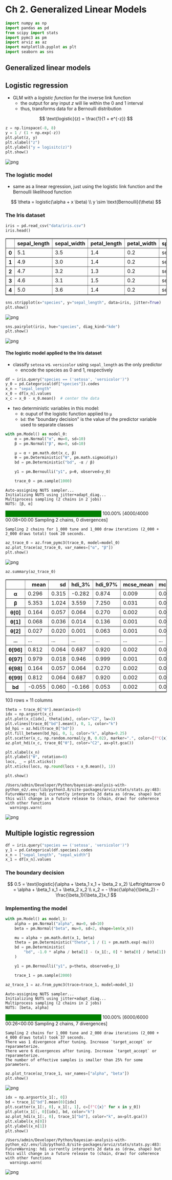 # Ch 2. Generalized Linear Models


```python
import numpy as np
import pandas as pd
from scipy import stats
import pymc3 as pm
import arviz as az
import matplotlib.pyplot as plt
import seaborn as sns
```

## Generalized linear models

## Logistic regression

- GLM with a *logistic function* for the inverse link function
    - the output for any input $z$ will lie within the 0 and 1 interval
    - thus, transforms data for a Bernoulli distribution

$$
\text{logistic}(z) = \frac{1}{1 + e^{-z}}
$$


```python
z = np.linspace(-8, 8)
y = 1 / (1 + np.exp(-z))
plt.plot(z, y)
plt.xlabel("z")
plt.ylabel("y = logisitc(z)")
plt.show()
```


![png](04_generalized-linear-models_files/04_generalized-linear-models_3_0.png)


### The logistic model

- same as a linear regression, just using the logistic link function and the Bernoulli likelihood function

$$
\theta = logistic(\alpha + x \beta) \\
y \sim \text{Bernoulli}(\theta)
$$

### The Iris dataset


```python
iris = pd.read_csv("data/iris.csv")
iris.head()
```




<div>
<style scoped>
    .dataframe tbody tr th:only-of-type {
        vertical-align: middle;
    }

    .dataframe tbody tr th {
        vertical-align: top;
    }

    .dataframe thead th {
        text-align: right;
    }
</style>
<table border="1" class="dataframe">
  <thead>
    <tr style="text-align: right;">
      <th></th>
      <th>sepal_length</th>
      <th>sepal_width</th>
      <th>petal_length</th>
      <th>petal_width</th>
      <th>species</th>
    </tr>
  </thead>
  <tbody>
    <tr>
      <th>0</th>
      <td>5.1</td>
      <td>3.5</td>
      <td>1.4</td>
      <td>0.2</td>
      <td>setosa</td>
    </tr>
    <tr>
      <th>1</th>
      <td>4.9</td>
      <td>3.0</td>
      <td>1.4</td>
      <td>0.2</td>
      <td>setosa</td>
    </tr>
    <tr>
      <th>2</th>
      <td>4.7</td>
      <td>3.2</td>
      <td>1.3</td>
      <td>0.2</td>
      <td>setosa</td>
    </tr>
    <tr>
      <th>3</th>
      <td>4.6</td>
      <td>3.1</td>
      <td>1.5</td>
      <td>0.2</td>
      <td>setosa</td>
    </tr>
    <tr>
      <th>4</th>
      <td>5.0</td>
      <td>3.6</td>
      <td>1.4</td>
      <td>0.2</td>
      <td>setosa</td>
    </tr>
  </tbody>
</table>
</div>




```python
sns.stripplot(x="species", y="sepal_length", data=iris, jitter=True)
plt.show()
```


![png](04_generalized-linear-models_files/04_generalized-linear-models_7_0.png)



```python
sns.pairplot(iris, hue="species", diag_kind="kde")
plt.show()
```


![png](04_generalized-linear-models_files/04_generalized-linear-models_8_0.png)


#### The logistic model applied to the Iris dataset

- classify `setosa` vs. `versicolor` using `sepal_length` as the only predictor
    - encode the species as 0 and 1, respectively


```python
df = iris.query("species == ('setosa', 'versicolor')")
y_0 = pd.Categorical(df["species"]).codes
x_n = "sepal_length"
x_0 = df[x_n].values
x_c = x_0 - x_0.mean()  # center the data
```

- two deterministic variables in this model:
    - `θ`: ouput of the logistic function applied to `µ`
    - `bd`: the "boundary decision" is the value of the predictor variable used to separate classes


```python
with pm.Model() as model_0:
    α = pm.Normal("α", mu=0, sd=10)
    β = pm.Normal("β", mu=0, sd=10)

    µ = α + pm.math.dot(x_c, β)
    θ = pm.Deterministic("θ", pm.math.sigmoid(µ))
    bd = pm.Deterministic("bd", -α / β)

    y1 = pm.Bernoulli("y1", p=θ, observed=y_0)

    trace_0 = pm.sample(1000)
```

    Auto-assigning NUTS sampler...
    Initializing NUTS using jitter+adapt_diag...
    Multiprocess sampling (2 chains in 2 jobs)
    NUTS: [β, α]




<div>
    <style>
        /* Turns off some styling */
        progress {
            /* gets rid of default border in Firefox and Opera. */
            border: none;
            /* Needs to be in here for Safari polyfill so background images work as expected. */
            background-size: auto;
        }
        .progress-bar-interrupted, .progress-bar-interrupted::-webkit-progress-bar {
            background: #F44336;
        }
    </style>
  <progress value='4000' class='' max='4000' style='width:300px; height:20px; vertical-align: middle;'></progress>
  100.00% [4000/4000 00:08<00:00 Sampling 2 chains, 0 divergences]
</div>



    Sampling 2 chains for 1_000 tune and 1_000 draw iterations (2_000 + 2_000 draws total) took 20 seconds.



```python
az_trace_0 = az.from_pymc3(trace_0, model=model_0)
az.plot_trace(az_trace_0, var_names=["α", "β"])
plt.show()
```


![png](04_generalized-linear-models_files/04_generalized-linear-models_13_0.png)



```python
az.summary(az_trace_0)
```




<div>
<style scoped>
    .dataframe tbody tr th:only-of-type {
        vertical-align: middle;
    }

    .dataframe tbody tr th {
        vertical-align: top;
    }

    .dataframe thead th {
        text-align: right;
    }
</style>
<table border="1" class="dataframe">
  <thead>
    <tr style="text-align: right;">
      <th></th>
      <th>mean</th>
      <th>sd</th>
      <th>hdi_3%</th>
      <th>hdi_97%</th>
      <th>mcse_mean</th>
      <th>mcse_sd</th>
      <th>ess_mean</th>
      <th>ess_sd</th>
      <th>ess_bulk</th>
      <th>ess_tail</th>
      <th>r_hat</th>
    </tr>
  </thead>
  <tbody>
    <tr>
      <th>α</th>
      <td>0.296</td>
      <td>0.315</td>
      <td>-0.282</td>
      <td>0.874</td>
      <td>0.009</td>
      <td>0.007</td>
      <td>1253.0</td>
      <td>1069.0</td>
      <td>1262.0</td>
      <td>1255.0</td>
      <td>1.0</td>
    </tr>
    <tr>
      <th>β</th>
      <td>5.353</td>
      <td>1.024</td>
      <td>3.559</td>
      <td>7.250</td>
      <td>0.031</td>
      <td>0.022</td>
      <td>1096.0</td>
      <td>1096.0</td>
      <td>1094.0</td>
      <td>1049.0</td>
      <td>1.0</td>
    </tr>
    <tr>
      <th>θ[0]</th>
      <td>0.164</td>
      <td>0.057</td>
      <td>0.064</td>
      <td>0.270</td>
      <td>0.002</td>
      <td>0.001</td>
      <td>1403.0</td>
      <td>1403.0</td>
      <td>1352.0</td>
      <td>1024.0</td>
      <td>1.0</td>
    </tr>
    <tr>
      <th>θ[1]</th>
      <td>0.068</td>
      <td>0.036</td>
      <td>0.014</td>
      <td>0.136</td>
      <td>0.001</td>
      <td>0.001</td>
      <td>1377.0</td>
      <td>1377.0</td>
      <td>1263.0</td>
      <td>965.0</td>
      <td>1.0</td>
    </tr>
    <tr>
      <th>θ[2]</th>
      <td>0.027</td>
      <td>0.020</td>
      <td>0.001</td>
      <td>0.063</td>
      <td>0.001</td>
      <td>0.000</td>
      <td>1317.0</td>
      <td>1317.0</td>
      <td>1224.0</td>
      <td>1013.0</td>
      <td>1.0</td>
    </tr>
    <tr>
      <th>...</th>
      <td>...</td>
      <td>...</td>
      <td>...</td>
      <td>...</td>
      <td>...</td>
      <td>...</td>
      <td>...</td>
      <td>...</td>
      <td>...</td>
      <td>...</td>
      <td>...</td>
    </tr>
    <tr>
      <th>θ[96]</th>
      <td>0.812</td>
      <td>0.064</td>
      <td>0.687</td>
      <td>0.920</td>
      <td>0.002</td>
      <td>0.001</td>
      <td>1112.0</td>
      <td>1105.0</td>
      <td>1101.0</td>
      <td>1010.0</td>
      <td>1.0</td>
    </tr>
    <tr>
      <th>θ[97]</th>
      <td>0.979</td>
      <td>0.018</td>
      <td>0.946</td>
      <td>0.999</td>
      <td>0.001</td>
      <td>0.000</td>
      <td>1031.0</td>
      <td>1029.0</td>
      <td>1061.0</td>
      <td>1009.0</td>
      <td>1.0</td>
    </tr>
    <tr>
      <th>θ[98]</th>
      <td>0.164</td>
      <td>0.057</td>
      <td>0.064</td>
      <td>0.270</td>
      <td>0.002</td>
      <td>0.001</td>
      <td>1403.0</td>
      <td>1403.0</td>
      <td>1352.0</td>
      <td>1024.0</td>
      <td>1.0</td>
    </tr>
    <tr>
      <th>θ[99]</th>
      <td>0.812</td>
      <td>0.064</td>
      <td>0.687</td>
      <td>0.920</td>
      <td>0.002</td>
      <td>0.001</td>
      <td>1112.0</td>
      <td>1105.0</td>
      <td>1101.0</td>
      <td>1010.0</td>
      <td>1.0</td>
    </tr>
    <tr>
      <th>bd</th>
      <td>-0.055</td>
      <td>0.060</td>
      <td>-0.166</td>
      <td>0.053</td>
      <td>0.002</td>
      <td>0.001</td>
      <td>1299.0</td>
      <td>1299.0</td>
      <td>1303.0</td>
      <td>1031.0</td>
      <td>1.0</td>
    </tr>
  </tbody>
</table>
<p>103 rows × 11 columns</p>
</div>




```python
theta = trace_0["θ"].mean(axis=0)
idx = np.argsort(x_c)
plt.plot(x_c[idx], theta[idx], color="C2", lw=3)
plt.vlines(trace_0["bd"].mean(), 0, 1, color="k")
bd_hpi = az.hdi(trace_0["bd"])
plt.fill_between(bd_hpi, 0, 1, color="k", alpha=0.25)
plt.scatter(x_c, np.random.normal(y_0, 0.02), marker=".", color=[f"C{x}" for x in y_0])
az.plot_hdi(x_c, trace_0["θ"], color="C2", ax=plt.gca())

plt.xlabel(x_n)
plt.ylabel("θ", rotation=0)
locs, _ = plt.xticks()
plt.xticks(locs, np.round(locs + x_0.mean(), 1))

plt.show()
```

    /Users/admin/Developer/Python/bayesian-analysis-with-python_e2/.env/lib/python3.8/site-packages/arviz/stats/stats.py:483: FutureWarning: hdi currently interprets 2d data as (draw, shape) but this will change in a future release to (chain, draw) for coherence with other functions
      warnings.warn(



![png](04_generalized-linear-models_files/04_generalized-linear-models_15_1.png)


## Multiple logistic regression


```python
df = iris.query("species == ('setosa', 'versicolor')")
y_1 = pd.Categorical(df.species).codes
x_n = ["sepal_length", "sepal_width"]
x_1 = df[x_n].values
```

### The boundary decision

$$
0.5 = \text{logistic}(\alpha + \beta_1 x_1 + \beta_2 x_2) \Leftrightarrow 0 = \alpha + \beta_1 x_1 + \beta_2 x_2 \\
x_2 = - \frac{\alpha}{\beta_2} - \frac{\beta_1}{\beta_2}x_1
$$

### Implementing the model


```python
with pm.Model() as model_1:
    alpha = pm.Normal("alpha", mu=0, sd=10)
    beta = pm.Normal("beta", mu=0, sd=2, shape=len(x_n))

    mu = alpha + pm.math.dot(x_1, beta)
    theta = pm.Deterministic("theta", 1 / (1 + pm.math.exp(-mu)))
    bd = pm.Deterministic(
        "bd", -1.0 * alpha / beta[1] - (x_1[:, 0] * beta[0] / beta[1])
    )

    y1 = pm.Bernoulli("y1", p=theta, observed=y_1)

    trace_1 = pm.sample(2000)

az_trace_1 = az.from_pymc3(trace=trace_1, model=model_1)
```

    Auto-assigning NUTS sampler...
    Initializing NUTS using jitter+adapt_diag...
    Multiprocess sampling (2 chains in 2 jobs)
    NUTS: [beta, alpha]




<div>
    <style>
        /* Turns off some styling */
        progress {
            /* gets rid of default border in Firefox and Opera. */
            border: none;
            /* Needs to be in here for Safari polyfill so background images work as expected. */
            background-size: auto;
        }
        .progress-bar-interrupted, .progress-bar-interrupted::-webkit-progress-bar {
            background: #F44336;
        }
    </style>
  <progress value='6000' class='' max='6000' style='width:300px; height:20px; vertical-align: middle;'></progress>
  100.00% [6000/6000 00:26<00:00 Sampling 2 chains, 7 divergences]
</div>



    Sampling 2 chains for 1_000 tune and 2_000 draw iterations (2_000 + 4_000 draws total) took 37 seconds.
    There was 1 divergence after tuning. Increase `target_accept` or reparameterize.
    There were 6 divergences after tuning. Increase `target_accept` or reparameterize.
    The number of effective samples is smaller than 25% for some parameters.



```python
az.plot_trace(az_trace_1, var_names=["alpha", "beta"])
plt.show()
```


![png](04_generalized-linear-models_files/04_generalized-linear-models_21_0.png)



```python
idx = np.argsort(x_1[:, 0])
bd = trace_1["bd"].mean(0)[idx]
plt.scatter(x_1[:, 0], x_1[:, 1], c=[f"C{x}" for x in y_0])
plt.plot(x_1[:, 0][idx], bd, color="k")
az.plot_hdi(x_1[:, 0], trace_1["bd"], color="k", ax=plt.gca())
plt.xlabel(x_n[0])
plt.ylabel(x_n[1])
plt.show()
```

    /Users/admin/Developer/Python/bayesian-analysis-with-python_e2/.env/lib/python3.8/site-packages/arviz/stats/stats.py:483: FutureWarning: hdi currently interprets 2d data as (draw, shape) but this will change in a future release to (chain, draw) for coherence with other functions
      warnings.warn(



![png](04_generalized-linear-models_files/04_generalized-linear-models_22_1.png)



```python

```
